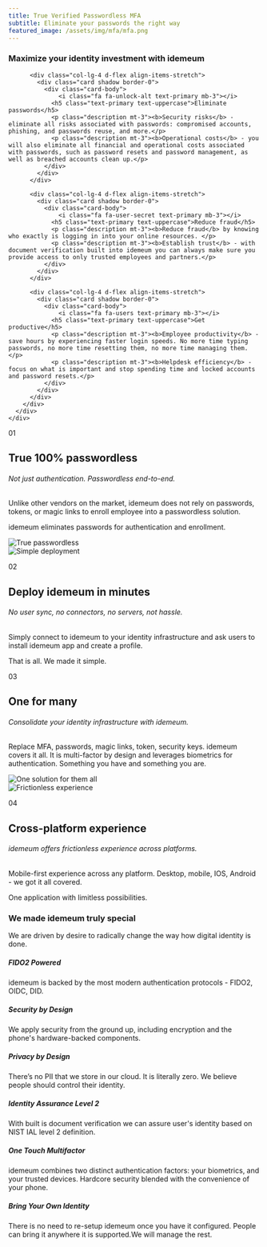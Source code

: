 ```yaml
---
title: True Verified Passwordless MFA
subtitle: Eliminate your passwords the right way
featured_image: /assets/img/mfa/mfa.png
---
```


<div class="section features-7 fullWidth">
  <div class="container">
  <div class="row">
        <div class="col-md-8 mx-auto text-center mb-5">
          <h3 class="display-3">Maximize your identity investment with idemeum</h3>
        </div>
    </div>
    <div class="row justify-content-center mt-5">
      <div class="col-lg-12">
        <div class="row row-grid">

          <div class="col-lg-4 d-flex align-items-stretch">
            <div class="card shadow border-0">
              <div class="card-body">
                  <i class="fa fa-unlock-alt text-primary mb-3"></i>
                <h5 class="text-primary text-uppercase">Eliminate passwords</h5>
                <p class="description mt-3"><b>Security risks</b> - eliminate all risks associated with passwords: compromised accounts, phishing, and passwords reuse, and more.</p>
                <p class="description mt-3"><b>Operational costs</b> - you will also eliminate all financial and operational costs associated with passwords, such as password resets and password management, as well as breached accounts clean up.</p>
              </div>
            </div>
          </div>

          <div class="col-lg-4 d-flex align-items-stretch">
            <div class="card shadow border-0">
              <div class="card-body">
                  <i class="fa fa-user-secret text-primary mb-3"></i>
                <h5 class="text-primary text-uppercase">Reduce fraud</h5>
                <p class="description mt-3"><b>Reduce fraud</b> by knowing who exactly is logging in into your online resources. </p>
                <p class="description mt-3"><b>Establish trust</b> - with document verification built into idemeum you can always make sure you provide access to only trusted employees and partners.</p>
              </div>
            </div>
          </div>

          <div class="col-lg-4 d-flex align-items-stretch">
            <div class="card shadow border-0">
              <div class="card-body">
                  <i class="fa fa-users text-primary mb-3"></i>
                <h5 class="text-primary text-uppercase">Get productive</h5>
                <p class="description mt-3"><b>Employee productivity</b> - save hours by experiencing faster login speeds. No more time typing passwords, no more time resetting them, no more time managing them. </p>
                <p class="description mt-3"><b>Helpdesk efficiency</b> - focus on what is important and stop spending time and locked accounts and password resets.</p>
              </div>
            </div>
          </div>
        </div>
      </div>
    </div>
  </div>
</div>


<div class="section fullWidth">
        <div class="container">
          <div class="row">
            <div class="col-lg-6">
              <p>01</p>
              <h2 class="text-primary">True 100% passwordless</h2>
              <h6> Not just authentication. Passwordless end-to-end.</h6>
              <p>Unlike other vendors on the market, idemeum does not rely on passwords, tokens, or magic links to enroll employee into a passwordless solution.</p>
              <p>idemeum eliminates passwords for authentication and enrollment.</p>
            </div>
            <div class="col-lg-6">
              <div class="image-container">
                <img src="/assets/img/mfa/passwordless.png" alt="True passwordless">
              </div>
            </div>
          </div>
        </div>
</div>

<div class="section fullWidth">
        <div class="container">
          <div class="row">
            <div class="col-lg-6">
              <div class="image-container">
                <img src="/assets/img/mfa/fast-setup.png" alt="Simple deployment">
              </div>
            </div>
            <div class="col-lg-6">
              <p>02</p>
              <h2 class="text-primary">Deploy idemeum in minutes</h2>
              <h6>No user sync, no connectors, no servers, not hassle.</h6>
              <p>Simply connect to idemeum to your identity infrastructure and ask users to install idemeum app and create a profile.</p>
              <p>That is all. We made it simple.</p>
            </div>
          </div>
        </div>
</div>


<div class="section fullWidth">
        <div class="container">
          <div class="row">
            <div class="col-lg-6">
              <p>03</p>
              <h2 class="text-primary">One for many</h2>
              <h6> Consolidate your identity infrastructure with idemeum.</h6>
              <p>Replace MFA, passwords, magic links, token, security keys. idemeum covers it all. It is multi-factor by design and leverages biometrics for authentication. Something you have and something you are. </p>
            </div>
            <div class="col-lg-6">
              <div class="image-container">
                <img src="/assets/img/mfa/oneformany.png" alt="One solution for them all">
              </div>
            </div>
          </div>
        </div>
</div>


<div class="section fullWidth">
        <div class="container">
          <div class="row">
            <div class="col-lg-6">
              <div class="image-container">
                <img src="/assets/img/mfa/frictionless.png" alt="Frictionless experience">
              </div>
            </div>
            <div class="col-lg-6">
              <p>04</p>
              <h2 class="text-primary">Cross-platform experience</h2>
              <h6>idemeum offers frictionless experience across platforms.</h6>
              <p>Mobile-first experience across any platform. Desktop, mobile, IOS, Android - we got it all covered.</p>
              <p>One application with limitless possibilities.</p>
            </div>
          </div>
        </div>
</div>





<div class="section features-2 bg-secondary fullWidth">
  <div class="container">
    <div class="row">
          <div class="col-md-8 mx-auto text-center mb-5">
            <h3 class="display-3">We made idemeum truly special</h3>
            <p class="lead">We are driven by desire to radically change the way how digital identity is done.</p>
          </div>
      </div>
    <div class="row justify-content-center">
      <div class="col-lg-10">
        <div class="row">
          <div class="col-lg-4 col-md-4">
            <div class="info text-left bg-primary shadow">
              <div class="icon icon-shape bg-gradient-white shadow rounded-circle text-primary">
                <i class="ni ni-lock-circle-open text-info"></i>
              </div>
              <h5 class="info-title text-white">FIDO2 Powered</h5>
              <p class="description">idemeum is backed by the most modern authentication protocols - FIDO2, OIDC, DID.</p>
            </div>
          </div>
          <div class="col-lg-4 col-md-4">
            <div class="info text-left bg-primary info-raised shadow">
              <div class="icon icon-shape bg-gradient-white shadow rounded-circle text-primary">
                <i class="ni ni-ui-04 text-primary"></i>
              </div>
              <h5 class="info-title text-white">Security by Design</h5>
              <p class="description">We apply security from the ground up, including encryption and the phone's hardware-backed components.</p>
            </div>
          </div>
          <div class="col-lg-4 col-md-4">
            <div class="info text-left bg-primary shadow">
              <div class="icon icon-shape bg-gradient-white shadow rounded-circle text-primary">
                <i class="ni ni-single-02 text-success"></i>
              </div>
              <h5 class="info-title text-white">Privacy by Design</h5>
              <p class="description">There’s no PII that we store in our cloud. It is literally zero. We believe people should control their identity.</p>
            </div>
          </div>
        </div>
        <div class="row">
          <div class="col-lg-4 col-md-4">
            <div class="info text-left bg-primary shadow">
              <div class="icon icon-shape bg-gradient-white shadow rounded-circle text-primary">
                <i class="ni ni-paper-diploma text-warning"></i>
              </div>
              <h5 class="info-title text-white">Identity Assurance Level 2</h5>
              <p class="description">With built is document verification we can assure user's identity based on NIST IAL level 2 definition.</p>
            </div>
          </div>
          <div class="col-lg-4 col-md-4">
            <div class="info text-left bg-primary info-raised shadow">
              <div class="icon icon-shape bg-gradient-white shadow rounded-circle text-primary">
                <i class="ni ni-active-40 text-danger"></i>
              </div>
              <h5 class="info-title text-white">One Touch Multifactor</h5>
              <p class="description">idemeum combines two distinct authentication factors: your biometrics, and your trusted devices. Hardcore security blended with the convenience of your phone.</p>
            </div>
          </div>
          <div class="col-lg-4 col-md-4">
            <div class="info text-left bg-primary shadow">
              <div class="icon icon-shape bg-gradient-white shadow rounded-circle text-primary">
                <i class="ni ni-user-run text-default"></i>
              </div>
              <h5 class="info-title text-white">Bring Your Own Identity</h5>
              <p class="description">There is no need to re-setup idemeum once you have it configured. People can bring it anywhere it is supported.We will manage the rest.</p>
            </div>
          </div>
        </div>
      </div>
    </div>
  </div>
</div>
